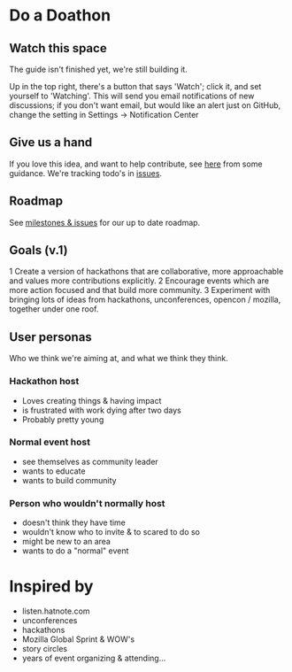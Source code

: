 <!-- Note: This is for talking about the project itself & encouraging contribution. Index.md describes doathons -->

# Do a Doathon

## Watch this space
The guide isn't finished yet, we're still building it.

Up in the top right, there's a button that says 'Watch'; click it, and set yourself to 'Watching'. This will send you email notifications of new discussions; if you don't want email, but would like an alert just on GitHub, change the setting in Settings -> Notification Center

## Give us a hand

If you love this idea, and want to help contribute, see [here](https://github.com/sparcopen/do-a-doathon/blob/master/CONTRIBUTING.md) from some guidance. We're tracking todo's in [issues](https://github.com/sparcopen/do-a-doathon/issues).

## Roadmap

See [milestones & issues](https://github.com/sparcopen/do-a-doathon/issues) for our up to date roadmap.

## Goals (v.1)

1 Create a version of hackathons that are collaborative, more approachable and values more contributions explicitly.
2 Encourage events which are more action focused and that build more community.
3 Experiment with bringing lots of ideas from hackathons, unconferences, opencon / mozilla, together under one roof.

## User personas

Who we think we're aiming at, and what we think they think.

### Hackathon host

* Loves creating things & having impact
* is frustrated with work dying after two days
* Probably pretty young

### Normal event host

* see themselves as community leader
* wants to educate
* wants to build community

### Person who wouldn't normally host

* doesn't think they have time
* wouldn't know who to invite & to scared to do so
* might be new to an area
* wants to do a "normal" event

# Inspired by

* listen.hatnote.com
* unconferences
* hackathons
* Mozilla Global Sprint & WOW's
* story circles
* years of event organizing & attending...
